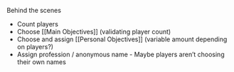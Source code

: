 Behind the scenes

- Count players
- Choose [[Main Objectives]] (validating player count)
- Choose and assign [[Personal Objectives]] (variable amount depending on players?)
- Assign profession / anonymous name - Maybe players aren’t choosing their own names